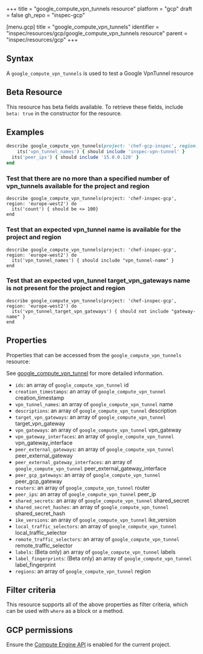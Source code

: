 +++
title = "google_compute_vpn_tunnels resource"
platform = "gcp"
draft = false
gh_repo = "inspec-gcp"

[menu.gcp]
title = "google_compute_vpn_tunnels"
identifier = "inspec/resources/gcp/google_compute_vpn_tunnels resource"
parent = "inspec/resources/gcp"
+++

## Syntax

A `google_compute_vpn_tunnels` is used to test a Google VpnTunnel resource


## Beta Resource
This resource has beta fields available. To retrieve these fields, include `beta: true` in the constructor for the resource.

## Examples

```ruby
describe google_compute_vpn_tunnels(project: 'chef-gcp-inspec', region: 'europe-west2') do
	its('vpn_tunnel_names') { should include 'inspec-vpn-tunnel' }
  its('peer_ips') { should include '15.0.0.120' }
end
```

### Test that there are no more than a specified number of vpn_tunnels available for the project and region

    describe google_compute_vpn_tunnels(project: 'chef-inspec-gcp', region: 'europe-west2') do
      its('count') { should be <= 100}
    end

### Test that an expected vpn_tunnel name is available for the project and region

    describe google_compute_vpn_tunnels(project: 'chef-inspec-gcp', region: 'europe-west2') do
      its('vpn_tunnel_names') { should include "vpn_tunnel-name" }
    end

### Test that an expected vpn_tunnel target_vpn_gateways name is not present for the project and region

    describe google_compute_vpn_tunnels(project: 'chef-inspec-gcp', region: 'europe-west2') do
      its('vpn_tunnel_target_vpn_gateways') { should not include "gateway-name" }
    end

## Properties

Properties that can be accessed from the `google_compute_vpn_tunnels` resource:

See [google_compute_vpn_tunnel](google_compute_vpn_tunnel) for more detailed information.

  * `ids`: an array of `google_compute_vpn_tunnel` id
  * `creation_timestamps`: an array of `google_compute_vpn_tunnel` creation_timestamp
  * `vpn_tunnel_names`: an array of `google_compute_vpn_tunnel` name
  * `descriptions`: an array of `google_compute_vpn_tunnel` description
  * `target_vpn_gateways`: an array of `google_compute_vpn_tunnel` target_vpn_gateway
  * `vpn_gateways`: an array of `google_compute_vpn_tunnel` vpn_gateway
  * `vpn_gateway_interfaces`: an array of `google_compute_vpn_tunnel` vpn_gateway_interface
  * `peer_external_gateways`: an array of `google_compute_vpn_tunnel` peer_external_gateway
  * `peer_external_gateway_interfaces`: an array of `google_compute_vpn_tunnel` peer_external_gateway_interface
  * `peer_gcp_gateways`: an array of `google_compute_vpn_tunnel` peer_gcp_gateway
  * `routers`: an array of `google_compute_vpn_tunnel` router
  * `peer_ips`: an array of `google_compute_vpn_tunnel` peer_ip
  * `shared_secrets`: an array of `google_compute_vpn_tunnel` shared_secret
  * `shared_secret_hashes`: an array of `google_compute_vpn_tunnel` shared_secret_hash
  * `ike_versions`: an array of `google_compute_vpn_tunnel` ike_version
  * `local_traffic_selectors`: an array of `google_compute_vpn_tunnel` local_traffic_selector
  * `remote_traffic_selectors`: an array of `google_compute_vpn_tunnel` remote_traffic_selector
  * `labels`: (Beta only) an array of `google_compute_vpn_tunnel` labels
  * `label_fingerprints`: (Beta only) an array of `google_compute_vpn_tunnel` label_fingerprint
  * `regions`: an array of `google_compute_vpn_tunnel` region

## Filter criteria

This resource supports all of the above properties as filter criteria, which can be used
with `where` as a block or a method.

## GCP permissions

Ensure the [Compute Engine API](https://console.cloud.google.com/apis/library/compute.googleapis.com/) is enabled for the current project.
